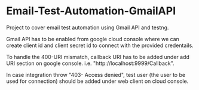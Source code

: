 # Email-Test-Automation-GmailAPI
Project to cover email test automation using Gmail API and testng.

Gmail API has to be enabled from google cloud console where we can create client id and client secret id to connect with the provided credentails.

To handle the 400-URI mismatch, callback URI has to be added under add URI section on google console. i.e. "http://localhost:9999/Callback".

In case integration throw "403- Access denied", test user (the user to be used for connection) should be added under web client on cloud console.
